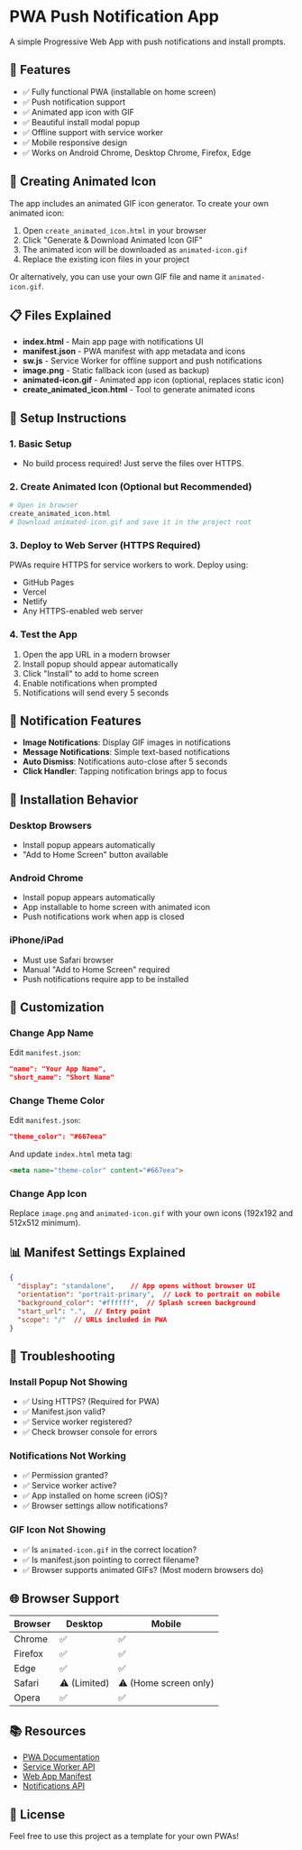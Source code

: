 # PWA Push Notification App

A simple Progressive Web App with push notifications and install prompts.

## 🎨 Features

- ✅ Fully functional PWA (installable on home screen)
- ✅ Push notification support
- ✅ Animated app icon with GIF
- ✅ Beautiful install modal popup
- ✅ Offline support with service worker
- ✅ Mobile responsive design
- ✅ Works on Android Chrome, Desktop Chrome, Firefox, Edge

## 📱 Creating Animated Icon

The app includes an animated GIF icon generator. To create your own animated icon:

1. Open `create_animated_icon.html` in your browser
2. Click "Generate & Download Animated Icon GIF"
3. The animated icon will be downloaded as `animated-icon.gif`
4. Replace the existing icon files in your project

Or alternatively, you can use your own GIF file and name it `animated-icon.gif`.

## 📋 Files Explained

- **index.html** - Main app page with notifications UI
- **manifest.json** - PWA manifest with app metadata and icons
- **sw.js** - Service Worker for offline support and push notifications
- **image.png** - Static fallback icon (used as backup)
- **animated-icon.gif** - Animated app icon (optional, replaces static icon)
- **create_animated_icon.html** - Tool to generate animated icons

## 🚀 Setup Instructions

### 1. Basic Setup
- No build process required! Just serve the files over HTTPS.

### 2. Create Animated Icon (Optional but Recommended)
```bash
# Open in browser
create_animated_icon.html
# Download animated-icon.gif and save it in the project root
```

### 3. Deploy to Web Server (HTTPS Required)
PWAs require HTTPS for service workers to work. Deploy using:
- GitHub Pages
- Vercel
- Netlify
- Any HTTPS-enabled web server

### 4. Test the App
1. Open the app URL in a modern browser
2. Install popup should appear automatically
3. Click "Install" to add to home screen
4. Enable notifications when prompted
5. Notifications will send every 5 seconds

## 🔔 Notification Features

- **Image Notifications**: Display GIF images in notifications
- **Message Notifications**: Simple text-based notifications
- **Auto Dismiss**: Notifications auto-close after 5 seconds
- **Click Handler**: Tapping notification brings app to focus

## 📱 Installation Behavior

### Desktop Browsers
- Install popup appears automatically
- "Add to Home Screen" button available

### Android Chrome
- Install popup appears automatically
- App installable to home screen with animated icon
- Push notifications work when app is closed

### iPhone/iPad
- Must use Safari browser
- Manual "Add to Home Screen" required
- Push notifications require app to be installed

## 🔧 Customization

### Change App Name
Edit `manifest.json`:
```json
"name": "Your App Name",
"short_name": "Short Name"
```

### Change Theme Color
Edit `manifest.json`:
```json
"theme_color": "#667eea"
```

And update `index.html` meta tag:
```html
<meta name="theme-color" content="#667eea">
```

### Change App Icon
Replace `image.png` and `animated-icon.gif` with your own icons (192x192 and 512x512 minimum).

## 📊 Manifest Settings Explained

```json
{
  "display": "standalone",    // App opens without browser UI
  "orientation": "portrait-primary",  // Lock to portrait on mobile
  "background_color": "#ffffff",  // Splash screen background
  "start_url": ".",  // Entry point
  "scope": "/"  // URLs included in PWA
}
```

## 🐛 Troubleshooting

### Install Popup Not Showing
- ✅ Using HTTPS? (Required for PWA)
- ✅ Manifest.json valid?
- ✅ Service worker registered?
- ✅ Check browser console for errors

### Notifications Not Working
- ✅ Permission granted?
- ✅ Service worker active?
- ✅ App installed on home screen (iOS)?
- ✅ Browser settings allow notifications?

### GIF Icon Not Showing
- ✅ Is `animated-icon.gif` in the correct location?
- ✅ Is manifest.json pointing to correct filename?
- ✅ Browser supports animated GIFs? (Most modern browsers do)

## 🌐 Browser Support

| Browser | Desktop | Mobile |
|---------|---------|--------|
| Chrome | ✅ | ✅ |
| Firefox | ✅ | ✅ |
| Edge | ✅ | ✅ |
| Safari | ⚠️ (Limited) | ⚠️ (Home screen only) |
| Opera | ✅ | ✅ |

## 📚 Resources

- [PWA Documentation](https://web.dev/progressive-web-apps/)
- [Service Worker API](https://developer.mozilla.org/en-US/docs/Web/API/Service_Worker_API)
- [Web App Manifest](https://developer.mozilla.org/en-US/docs/Web/Manifest)
- [Notifications API](https://developer.mozilla.org/en-US/docs/Web/API/Notifications_API)

## 📝 License

Feel free to use this project as a template for your own PWAs!
